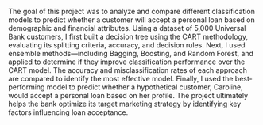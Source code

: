The goal of this project was to analyze and compare different classification models to predict whether a customer will accept a personal loan based on demographic and financial attributes. Using a dataset of 5,000 Universal Bank customers, I first built a decision tree using the CART methodology, evaluating its splitting criteria, accuracy, and decision rules. Next, I used ensemble methods—including Bagging, Boosting, and Random Forest, and applied to determine if they improve classification performance over the CART model. The accuracy and misclassification rates of each approach are compared to identify the most effective model. Finally, I used the best-performing model to predict whether a hypothetical customer, Caroline, would accept a personal loan based on her profile. The project ultimately helps the bank optimize its target marketing strategy by identifying key factors influencing loan acceptance.







